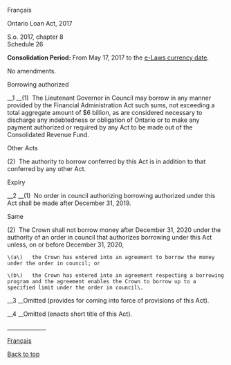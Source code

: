 [<a id="Top"></a>Français](http://www.ontario.ca/fr/lois/loi/17o08)

Ontario Loan Act, 2017

S\.o\. 2017, chapter 8  
Schedule 26

__Consolidation Period:__  From May 17, 2017 to the [e\-Laws currency date](http://www.e-laws.gov.on.ca/navigation?file=currencyDates&lang=en)\.

No amendments\.

Borrowing authorized

__1 __\(1\)  The Lieutenant Governor in Council may borrow in any manner provided by the Financial Administration Act such sums, not exceeding a total aggregate amount of $6 billion, as are considered necessary to discharge any indebtedness or obligation of Ontario or to make any payment authorized or required by any Act to be made out of the Consolidated Revenue Fund\.

Other Acts

\(2\)  The authority to borrow conferred by this Act is in addition to that conferred by any other Act\.

Expiry

__2 __\(1\)  No order in council authorizing borrowing authorized under this Act shall be made after December 31, 2019\.

Same

\(2\)  The Crown shall not borrow money after December 31, 2020 under the authority of an order in council that authorizes borrowing under this Act unless, on or before December 31, 2020,

	\(a\)	the Crown has entered into an agreement to borrow the money under the order in council; or

	\(b\)	the Crown has entered into an agreement respecting a borrowing program and the agreement enables the Crown to borrow up to a specified limit under the order in council\.

__3 __Omitted \(provides for coming into force of provisions of this Act\)\.

__4 __Omitted \(enacts short title of this Act\)\.

\_\_\_\_\_\_\_\_\_\_\_\_\_\_

[Français](http://www.ontario.ca/fr/lois/loi/17o08)

[Back to top](#Top)

